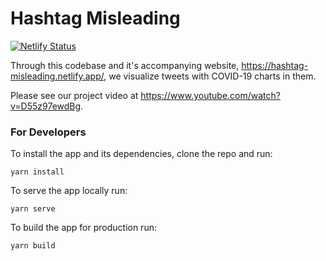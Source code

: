 # Hashtag Misleading

[![Netlify Status](https://api.netlify.com/api/v1/badges/30fa2269-f71e-4f28-8b50-8c5936443c24/deploy-status)](https://app.netlify.com/sites/hashtag-misleading/deploys)

Through this codebase and it's accompanying website, https://hashtag-misleading.netlify.app/, we visualize tweets with COVID-19 charts in them.

Please see our project video at https://www.youtube.com/watch?v=D55z97ewdBg.

### For Developers

To install the app and its dependencies, clone the repo and run:

```
yarn install
```

To serve the app locally run:

```
yarn serve
```

To build the app for production run:

```
yarn build
```
